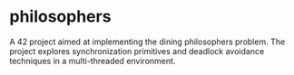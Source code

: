 # philosophers
A 42 project aimed at implementing the dining philosophers problem. The project explores synchronization primitives and deadlock avoidance techniques in a multi-threaded environment.

